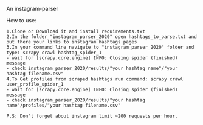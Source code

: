 An instagram-parser 

How to use:

	1.Clone or Download it and install requirements.txt
	2.In the folder "instagram_parser_2020" open hashtags_to_parse.txt and put there your links to instagram hashtags pages
	3.In your command line navigate to "instagram_parser_2020" folder and type: scrapy crawl hashtag_spider_1 
	- wait for [scrapy.core.engine] INFO: Closing spider (finished) message
	- check instagram_parser_2020/results/"your hashtag name"/"your hashtag filename.csv"
	4.To Get profiles from scraped hashtags run command: scrapy crawl user_profile_spider_1
	- wait for [scrapy.core.engine] INFO: Closing spider (finished) message
	- check instagram_parser_2020/results/"your hashtag name"/profiles/"your hashtag filename.csv"
	
	P.S: Don't forget about instagram limit ~200 requests per hour.
